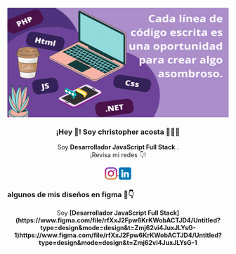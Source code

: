 <p align="center" width="300">
   <img align="center" width="800" height="250" src="https://github.com/pockx96/pockx96/blob/main/Baner%20Main.jpg" />
   <h3 align="center">¡Hey 👋! Soy christopher acosta 👨🏻‍💻</h3>
</p>

<p align="center">Soy <strong>Desarrollador JavaScript Full Stack</strong> .<br />¡Revisa mi redes 👇!</p>
<p align="center">
  <a href="https://www.instagram.com/cristopheracosta96/" target="blank">
    <img align="center" src="https://github.com/pockx96/pockx96/blob/main/instagram.png" alt="midu.dev" height="28px" width="28px" />
  </a>
  <a href="https://www.linkedin.com/in/cristopher-acosta-rios-3b7b691b0/" target="blank">
    <img align="center" src="https://github.com/pockx96/pockx96/blob/main/linkedin.png" alt="midu.dev" height="28px" width="28px" />
  </a>
</p>

### algunos de mis diseños en figma 📸👇
<p align="center">Soy <strong>[Desarrollador JavaScript Full Stack](https://www.figma.com/file/rfXxJ2Fpw6KrKWobACTJD4/Untitled?type=design&mode=design&t=Zmj62vi4JuxJLYsG-1)https://www.figma.com/file/rfXxJ2Fpw6KrKWobACTJD4/Untitled?type=design&mode=design&t=Zmj62vi4JuxJLYsG-1</strong>


